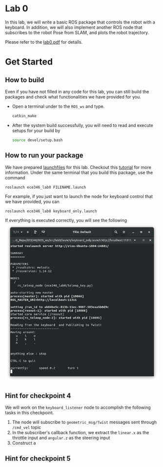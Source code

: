 # Lab 0 
In this lab, we will write a basic ROS package that controls the robot with a keyboard. In addition, we will also implement another ROS node that subscribes to the robot Pose from SLAM, and plots the robot trajectory.  

Please refer to the [lab0.pdf](lab0.pdf) for details. 

# Get Started
## How to build
Even if you have not filled in any code for this lab, you can still build the packages and check what functionalities we have provided for you.

- Open a terminal under to the ```ROS_ws``` and type.

    ```bash
    catkin_make 
    ```
- After the system build successfully, you will need to read and execute setups for your build by 
    ```bash
    source devel/setup.bash
    ```
## How to run your package
We have prepared [launchfiles](ROS_ws/src/lab0/launch) for this lab. Checkout this [tutorial](http://wiki.ros.org/ROS/Tutorials/UsingRqtconsoleRoslaunch#Using_roslaunch) for more information. Under the same terminal that you build this package, use the command
```bash
roslaunch ece346_lab0 FILENAME.launch
```
For example, if you just want to launch the node for keyboard control that we have provided, you can 
```
roslaunch ece346_lab0 keyboard_only.launch
```
If everything is executed correctly, you will see the following ![keyboard](/asset/Figures/keyboard_node.png)

## Hint for checkpoint 4
We will work on the ```keyboard_listener``` node to accomplish the following tasks in this checkpoint.
1. The node will subscribe to ```geometric_msg/Twist``` messages sent through ```/cmd_vel``` topic
2. In the subscriber's callback function, we extract the ```linear.x``` as the throttle input and ```angular.z``` as the steering input
3. Construct a 

## Hint for checkpoint 5



